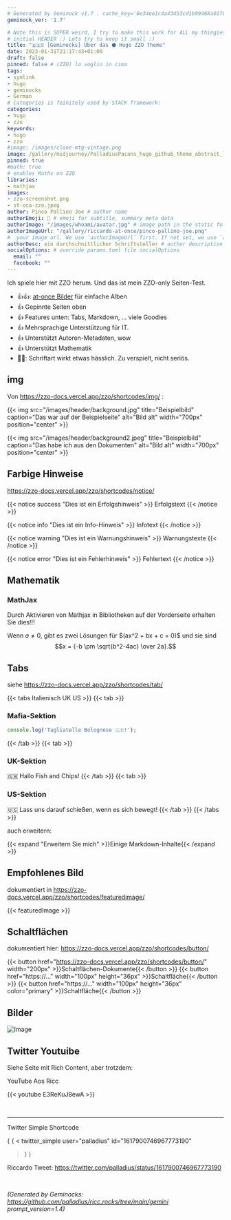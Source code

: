 ```yaml
---
# Generated by Geminock v1.7 . cache_key='8e34ee1c4a43453cd1b99468a01707ff3738041f5e46e9e55d1210c7ca896c8e-de.yaml'
geminock_ver: '1.7'

# Note this is SUPER weird, I try to make this work for ALL my thingies so there might be some behavioural clatches in the
# initial HEADER :) Lets try to keep it small :)
title: "🇩🇪♊ [Geminocks] Über das ⬢ Hugo ZZO Theme"
date: 2023-01-31T21:17:43+01:00
draft: false
pinned: false # (ZZO) lo voglio in cima
tags:
- symlink
- hugo
- geminocks
- German
# Categories is feinitely used by STACK framework:
categories:
- hugo
- zzo
keywords:
- hugo
- zzo
#image: /images/clone-mtg-vintage.png
image: /gallery/midjourney/PalladiusPacans_hugo_github_theme_abstract_logo_website_logo_co_cec2f356-2b55-4ef0-be71-b3bdccde2f0f.png
pinned: true
#math: true
# enables Maths on ZZO
libraries:
- mathjax
images:
- zzo-screenshot.png
- st-oca-zzo.jpeg
author: Pinco Pallino Joe # author name
authorEmoji: 🤖 # emoji for subtitle, summary meta data
authorImage: "/images/whoami/avatar.jpg" # image path in the static folder
authorImageUrl: "/gallery/riccardo-at-once/pinco-pallino-joe.png"
#  your image url. We use `authorImageUrl` first. If not set, we use `authorImage`.
authorDesc: ein durchschnittlicher Schriftsteller # author description
socialOptions: # override params.toml file socialOptions
  email: ""
  facebook: ""
---
```



Ich spiele hier mit ZZO herum. Und das ist mein ZZO-only Seiten-Test.

* 👍👍: [at-once Bilder](https://zzo-docs.vercel.app/zzo/pages/gallery/) für einfache Alben
* 👍 Gepinnte Seiten oben
* 👍 Features unten: Tabs, Markdown, ... viele Goodies
* 👍 Mehrsprachige Unterstützung für IT.
* 👍 Unterstützt Autoren-Metadaten, wow
* 👍 Unterstützt Mathematik
* 👎🏾: Schriftart wirkt etwas hässlich. Zu verspielt, nicht seriös.


## img

Von https://zzo-docs.vercel.app/zzo/shortcodes/img/ :

{{< img src="/images/header/background.jpg" title="Beispielbild" caption="Das war auf der Beispielseite" alt="Bild alt" width="700px" position="center" >}}

{{< img src="/images/header/background2.jpeg" title="Beispielbild" caption="Das habe ich aus den Dokumenten" alt="Bild alt" width="700px" position="center" >}}

## Farbige Hinweise

https://zzo-docs.vercel.app/zzo/shortcodes/notice/

{{< notice success "Dies ist ein Erfolgshinweis" >}}
Erfolgstext
{{< /notice >}}

{{< notice info "Dies ist ein Info-Hinweis" >}}
Infotext
{{< /notice >}}

{{< notice warning "Dies ist ein Warnungshinweis" >}}
Warnungstexte
{{< /notice >}}

{{< notice error "Dies ist ein Fehlerhinweis" >}}
Fehlertext
{{< /notice >}}

## Mathematik

### MathJax

Durch Aktivieren von Mathjax in Bibliotheken auf der Vorderseite erhalten Sie dies!!!

Wenn $a \ne 0$, gibt es zwei Lösungen für $\(ax^2 + bx + c = 0\)\$ und sie sind
$$x = {-b \pm \sqrt{b^2-4ac} \over 2a}.$$

## Tabs

siehe https://zzo-docs.vercel.app/zzo/shortcodes/tab/

{{< tabs Italienisch UK US >}}
  {{< tab >}}

  ### Mafia-Sektion

  ```javascript
  console.log('Tagliatelle Bolognese 🇮🇹!');
  ```

  {{< /tab >}}
  {{< tab >}}

  ### UK-Sektion

  🇬🇧 Hallo Fish and Chips!
  {{< /tab >}}
  {{< tab >}}

  ### US-Sektion

  🇺🇸 Lass uns darauf schießen, wenn es sich bewegt!
  {{< /tab >}}
{{< /tabs >}}

auch erweitern:

{{< expand "Erweitern Sie mich" >}}Einige Markdown-Inhalte{{< /expand >}}

## Empfohlenes Bild

dokumentiert in https://zzo-docs.vercel.app/zzo/shortcodes/featuredimage/

{{< featuredImage >}}

## Schaltflächen

dokumentiert hier: https://zzo-docs.vercel.app/zzo/shortcodes/button/

{{< button href="https://zzo-docs.vercel.app/zzo/shortcodes/button/" width="200px" >}}Schaltflächen-Dokumente{{< /button >}}
{{< button href="https://..." width="100px" height="36px" >}}Schaltfläche{{< /button >}}
{{< button href="https://..." width="100px" height="36px" color="primary" >}}Schaltfläche{{< /button >}}


## Bilder

![Image](/st-oca-zzo.jpeg)


## Twitter Youtuibe

Siehe Seite mit Rich Content, aber trotzdem:

YouTube Aos Ricc

{{< youtube E3ReKuJ8ewA >}}

<br>

---

Twitter Simple Shortcode

{ { <
twitter_simple user="palladius" id="1617900746967773190"
> } }

Riccardo Tweet: https://twitter.com/palladius/status/1617900746967773190

<br>





*(Generated by Geminocks: https://github.com/palladius/ricc.rocks/tree/main/gemini prompt_version=1.4)*